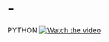 # -
PYTHON
[![Watch the video](https://img.youtube.com/vi/SC6PiSbeIgQ/hqdefault.jpg)](https://www.youtube.com/watch?v=SC6PiSbeIgQ)
